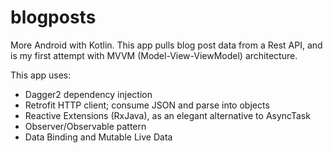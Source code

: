 # blogposts

More Android with Kotlin. This app pulls blog post data from a Rest API, and is my first attempt with MVVM (Model-View-ViewModel) architecture.

This app uses:
* Dagger2 dependency injection
* Retrofit HTTP client; consume JSON and parse into objects
* Reactive Extensions (RxJava), as an elegant alternative to AsyncTask
* Observer/Observable pattern
* Data Binding and Mutable Live Data
